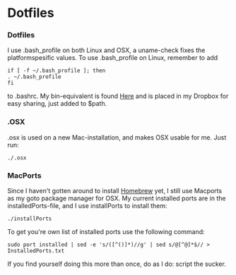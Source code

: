 Dotfiles
========



### Dotfiles
I use .bash_profile on both Linux and OSX, a uname-check fixes the platformspesific values.
To use .bash_profile on Linux, remember to add 

    if [ -f ~/.bash_profile ]; then
    . ~/.bash_profile
    fi
to .bashrc.
My bin-equivalent is found [Here](http://github.com/andmos/Scrips) and is placed in my Dropbox for easy sharing, just added to
$path.

### .OSX
.osx is used on a new Mac-installation, and makes OSX usable for me.
Just run:

    ./.osx

### MacPorts
Since I haven't gotten around to install [Homebrew](http://brew.sh/) yet, I still use Macports as my goto package manager for OSX. My current installed ports are in the installedPorts-file, and I use installPorts to install them:

    ./installPorts

To get you're own list of installed ports use the following command: 

    sudo port installed | sed -e 's/([^()]*)//g' | sed s/@[^@]*$// > InstalledPorts.txt

If you find yourself doing this more than once, do as I do: script the sucker.
